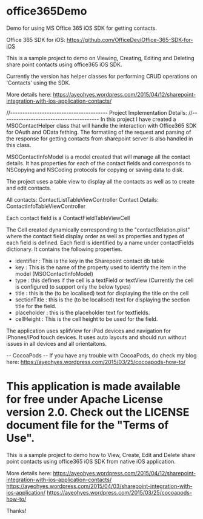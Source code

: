 # office365Demo
Demo for using MS Office 365 iOS SDK for getting contacts.

Office 365 SDK for iOS: https://github.com/OfficeDev/Office-365-SDK-for-iOS

This is a sample project to demo on Viewing, Creating, Editing and Deleting share point contacts using office365 iOS SDK.

Currently the version has helper classes for performing CRUD operations on 'Contacts' using the SDK.

More details here:
https://ayeohyes.wordpress.com/2015/04/12/sharepoint-integration-with-ios-application-contacts/

//----------------------------------------
Project Implementation Details:
//----------------------------------------
 In this project I have created a MSOContactHelper class that will handle the interaction with Office365 SDK for OAuth and OData fething. The formatiing of the request and parsing of the response for getting contacts from sharepoint server is also handled in this class.

 MSOContactInfoModel is a model created that will manage all the contact details. It has properties for each of the contact fields and corresponds to NSCopying and NSCoding protocols for copying or saving data to disk.
 
 The project uses a table view to display all the contacts as well as to create and edit contacts.
 
 All contacts: ContactListTableViewController
 Contact Details: ContactInfoTableViewController
 
 Each contact field is a ContactFieldTableViewCell
 
 The Cell created dynamically corresponding to the "contactRelation.plist" where the contact field display order as well as properties and types of each field is defined. Each field is identified by a name under contactFields dictionary. It contains the following properties.
 
 - identifier : This is the key in the Sharepoint contact db table
 - key : This is the name of the property used to identify the item in the model (MSOContactInfoModel)
 - type : this defines if the cell is a textField or textView (Currently the cell is configured to support only the below types)
 - title : this is the (to be localised) text for displaying the title on the cell
 - sectionTitle : this is the (to be localised) text for displaying the section title for the field.
 - placeholder : this is the placeholder text for textfields.
 - cellHeight : This is the cell height to be used for the field.
 
 The application uses splitView for iPad devices and navigation for iPhones/iPod touch devices. It uses auto layouts and should run without issues in all devices and all orientaitons.
 
 -- CocoaPods -- 
 If you have any trouble with CocoaPods, do check my blog here:
 https://ayeohyes.wordpress.com/2015/03/25/cocoapods-how-to/


This application is made available for free under Apache License version 2.0.
Check out the LICENSE document file for the "Terms of Use". 
=======
This is a sample project to demo how to View, Create, Edit and Delete share point contacts using office365 iOS SDK from native iOS application.

More details here:
https://ayeohyes.wordpress.com/2015/04/12/sharepoint-integration-with-ios-application-contacts/
https://ayeohyes.wordpress.com/2015/04/03/sharepoint-integration-with-ios-application/
https://ayeohyes.wordpress.com/2015/03/25/cocoapods-how-to/

Thanks!